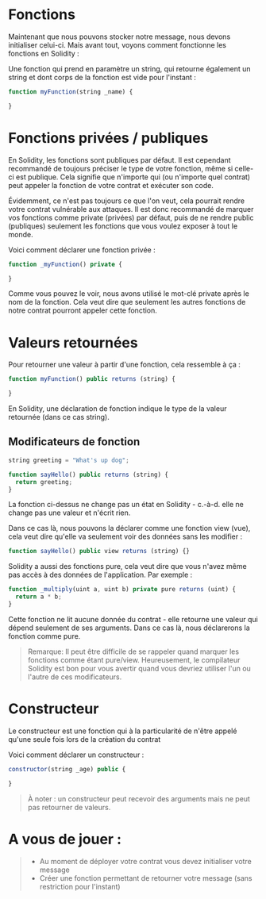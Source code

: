 # Fonctions
Maintenant que nous pouvons stocker notre message, nous devons initialiser celui-ci.
Mais avant tout, voyons comment fonctionne les fonctions en Solidity :


Une fonction qui prend en paramètre un string, qui retourne également un string et dont corps de la fonction est vide pour l'instant :
```javascript
function myFunction(string _name) {

}
```


# Fonctions privées / publiques

En Solidity, les fonctions sont publiques par défaut. Il est cependant recommandé de toujours préciser le type de votre fonction, même si celle-ci est publique. Cela signifie que n'importe qui (ou n'importe quel contrat) peut appeler la fonction de votre contrat et exécuter son code.

Évidemment, ce n'est pas toujours ce que l'on veut, cela pourrait rendre votre contrat vulnérable aux attaques. Il est donc recommandé de marquer vos fonctions comme private (privées) par défaut, puis de ne rendre public (publiques) seulement les fonctions que vous voulez exposer à tout le monde.

Voici comment déclarer une fonction privée :

```javascript
function _myFunction() private {

}
```
Comme vous pouvez le voir, nous avons utilisé le mot-clé private après le nom de la fonction.
Cela veut dire que seulement les autres fonctions de notre contrat pourront appeler cette fonction.

# Valeurs retournées
Pour retourner une valeur à partir d'une fonction, cela ressemble à ça :
```javascript
function myFunction() public returns (string) {

}
```
En Solidity, une déclaration de fonction indique le type de la valeur retournée (dans ce cas string).

## Modificateurs de fonction
```javascript
string greeting = "What's up dog";

function sayHello() public returns (string) {
  return greeting;
}
```
La fonction ci-dessus ne change pas un état en Solidity - c.-à-d. elle ne change pas une valeur et n'écrit rien.

Dans ce cas là, nous pouvons la déclarer comme une fonction view (vue), cela veut dire qu'elle va seulement voir des données sans les modifier :
```javascript
function sayHello() public view returns (string) {}
```
Solidity a aussi des fonctions pure, cela veut dire que vous n'avez même pas accès à des données de l'application. Par exemple :
```javascript
function _multiply(uint a, uint b) private pure returns (uint) {
  return a * b;
}
```
Cette fonction ne lit aucune donnée du contrat - elle retourne une valeur qui dépend seulement de ses arguments. Dans ce cas là, nous déclarerons la fonction comme pure.

> Remarque: Il peut être difficile de se rappeler quand marquer les fonctions comme étant pure/view. Heureusement, le compilateur Solidity est bon pour vous avertir quand vous devriez utiliser l'un ou l'autre de ces modificateurs.

# Constructeur

Le constructeur est une fonction qui à la particularité de n'être appelé qu'une seule fois lors de la création du contrat

Voici comment déclarer un constructeur :
```javascript
constructor(string _age) public {

}
```
> À noter : un constructeur peut recevoir des arguments mais ne peut pas retourner de valeurs.

# A vous de jouer :

> * Au moment de déployer votre contrat vous devez initialiser votre message
> * Créer une fonction permettant de retourner votre message (sans restriction pour l'instant)